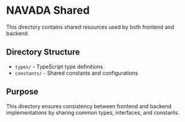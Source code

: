 # NAVADA Shared

This directory contains shared resources used by both frontend and backend.

## Directory Structure

- `types/` - TypeScript type definitions
- `constants/` - Shared constants and configurations

## Purpose

This directory ensures consistency between frontend and backend implementations by sharing common types, interfaces, and constants.
